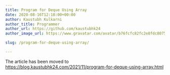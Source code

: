 ```yaml
---
title: Program for Deque Using Array
date: 2020-08-16T12:18:00+00:00
author: Kaustubh Kulkarni
author_title: Programmer
author_url: https://github.com/kaustubhk24
author_image_url: https://www.gravatar.com/avatar/b76fcfc82fc2e8fdc8075636f1735f61?s=200

slug: /program-for-deque-using-array/

---
```

The article has been moved to https://blog.kaustubhk24.com/2021/11/program-for-deque-using-array.html

